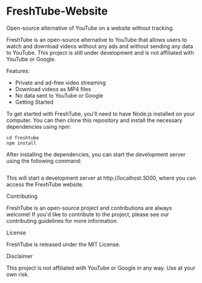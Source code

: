 # FreshTube-Website
Open-source alternative of YouTube on a website without tracking.

FreshTube is an open-source alternative to YouTube that allows users to watch and download videos without any ads and without sending any data to YouTube. This project is still under development and is not affiliated with YouTube or Google.

Features:

* Private and ad-free video streaming
* Download videos as MP4 files
* No data sent to YouTube or Google
* Getting Started

To get started with FreshTube, you'll need to have Node.js installed on your computer. You can then clone this repository and install the necessary dependencies using npm:


```git clone https://github.com/gencodyybot/freshtube-website.git
cd freshtube
npm install
```
After installing the dependencies, you can start the development server using the following command:


```npm start
```
This will start a development server at http://localhost:3000, where you can access the FreshTube website.

Contributing

FreshTube is an open-source project and contributions are always welcome! If you'd like to contribute to the project, please see our contributing guidelines for more information.

License

FreshTube is released under the MIT License.

Disclaimer

This project is not affiliated with YouTube or Google in any way. Use at your own risk.


